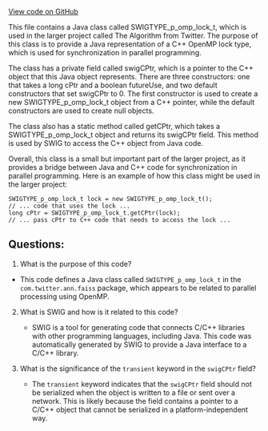 [View code on GitHub](https://github.com/misbahsy/the-algorithm/ann/src/main/java/com/twitter/ann/faiss/swig/SWIGTYPE_p_omp_lock_t.java)

This file contains a Java class called SWIGTYPE_p_omp_lock_t, which is used in the larger project called The Algorithm from Twitter. The purpose of this class is to provide a Java representation of a C++ OpenMP lock type, which is used for synchronization in parallel programming. 

The class has a private field called swigCPtr, which is a pointer to the C++ object that this Java object represents. There are three constructors: one that takes a long cPtr and a boolean futureUse, and two default constructors that set swigCPtr to 0. The first constructor is used to create a new SWIGTYPE_p_omp_lock_t object from a C++ pointer, while the default constructors are used to create null objects.

The class also has a static method called getCPtr, which takes a SWIGTYPE_p_omp_lock_t object and returns its swigCPtr field. This method is used by SWIG to access the C++ object from Java code.

Overall, this class is a small but important part of the larger project, as it provides a bridge between Java and C++ code for synchronization in parallel programming. Here is an example of how this class might be used in the larger project:

```
SWIGTYPE_p_omp_lock_t lock = new SWIGTYPE_p_omp_lock_t();
// ... code that uses the lock ...
long cPtr = SWIGTYPE_p_omp_lock_t.getCPtr(lock);
// ... pass cPtr to C++ code that needs to access the lock ...
```
## Questions: 
 1. What is the purpose of this code?
   - This code defines a Java class called `SWIGTYPE_p_omp_lock_t` in the `com.twitter.ann.faiss` package, which appears to be related to parallel processing using OpenMP.

2. What is SWIG and how is it related to this code?
   - SWIG is a tool for generating code that connects C/C++ libraries with other programming languages, including Java. This code was automatically generated by SWIG to provide a Java interface to a C/C++ library.

3. What is the significance of the `transient` keyword in the `swigCPtr` field?
   - The `transient` keyword indicates that the `swigCPtr` field should not be serialized when the object is written to a file or sent over a network. This is likely because the field contains a pointer to a C/C++ object that cannot be serialized in a platform-independent way.